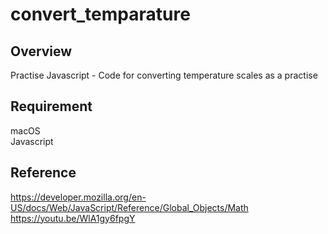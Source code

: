 # convert_temparature

## Overview

Practise Javascript - Code for converting temperature scales as a practise

## Requirement

macOS<br>
Javascript

## Reference

https://developer.mozilla.org/en-US/docs/Web/JavaScript/Reference/Global_Objects/Math<br>
https://youtu.be/WlA1gy6fpgY
